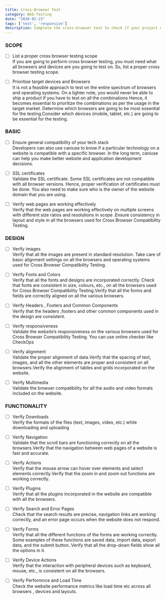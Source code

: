 ```yaml
---
title: Cross-Browser Test 
category: Web-Testing
date: "2020-02-23"
tags: ['test', 'responsive']
description: Complete the cross-browser test to check if your project works correctly in different types of devices and browsers.
---
```


### SCOPE

- [ ] List a proper cross browser testing scope  
If you are going to perform cross browser testing, you must need what all browsers and devices are you going to test on. So, list a proper cross browser testing scope.

- [ ] Prioritise target devices and Browsers  
It is not a feasible approach to test on the entire spectrum of browsers and operating systems. On a lighter note, you would never be able to ship a product if you have to test on all the combinations 
Hence, it becomes essential to prioritize the combinations as per the usage in the target market.
Determine which browsers are going to be most essential for the testing.Consider which devices (mobile, tablet, etc.) are going to be essential for the testing.

### BASIC

- [ ] Ensure general compatibility of your tech stack  
Developers can also use caniuse to know if a particular technology on a website is compatible with a specific browser. In the long term, caniuse can help you make better website and application development decisions. 

- [ ] SSL certificates  
Validate the SSL certificate. Some SSL certificates are not compatible with all browser versions. Hence, proper verification of certificates must be done. You also need to make sure who is the owner of the website domain that you are using.


- [ ] Verify web pages are working effectively  
Verify that the web pages are working effectively on multiple screens with different size ratios and resolutions in scope .Ensure  consistency in layout and style in all the browsers used for Cross Browser Compatibility Testing.

### DESIGN

- [ ] Verify images  
Verify that all the images are present in standard resolution. Take care of basic alignment settings on all the browsers and operating systems used for Cross Browser Compatibility Testing.

- [ ] Verify Fonts and Colors  
Verify that all the fonts and designs are incorporated correctly. Check that fonts are consistent in size, colours, etc., on all the browsers used for Cross Browser Compatibility Testing.Verify that all the forms and fields are correctly aligned on all the various browsers.

- [ ] Verify Headers , Footers and Common Components    
Verify that the headers ,footers and other common components used in the design  are consistent.


- [ ] Verify responsiveness  
Validate the website’s responsiveness on the various browsers used for Cross Browser Compatibility Testing.
You can use online checker like CheckOps 


- [ ] Verify alignment  
Validate the proper alignment of data.Verify that the spacing of text, images, and all the other elements are proper and consistent on all browsers.Verify the alignment of tables and grids incorporated on the website.

- [ ] Verify Multimedia  
Validate the browser compatibility for all the audio and video formats included on the website.


### FUNCTIONALITY 

- [ ] Verify Downloads   
Verify the formats of the files (text, images, video, etc.) while downloading and uploading

- [ ] Verify Navigation  
Validate that the scroll bars are functioning correctly on all the browsers.Verify that the navigation between web pages of a website is fast and accurate.

- [ ] Verify Actions  
Verify that the mouse arrow can hover over elements and select elements correctly.Verify that the zoom in and zoom out functions are working correctly.

- [ ] Verify Plugins  
Verify that all the plugins incorporated in the website are compatible with all the browsers.  


- [ ] Verify Search and Error Pages   
Check that the search results are precise, navigation links are working correctly, and an error page occurs when the website does not respond.

- [ ] Verify Forms  
Verify that all the different functions of the forms are working correctly. Some examples of these functions are saved data, import data, export data, and the submit button..Verify that all the drop-down fields show all the options in it.

- [ ] Verify Device Actions    
Verify that the interaction with peripheral devices such as keyboard, mouse, etc., is consistent on all the browsers.

- [ ] Verify Performnce and Load Time   
Check the website performance metrics like load time etc across all browsers , devices and layouts.






